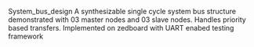 System_bus_design
A synthesizable single cycle system bus structure demonstrated with 03 master nodes and 03 slave nodes. Handles priority based transfers. Implemented on zedboard with UART enabed testing framework
